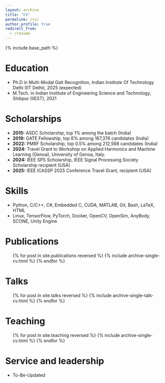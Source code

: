 ```yaml
---
layout: archive
title: "CV"
permalink: /cv/
author_profile: true
redirect_from:
  - /resume
---
```


{% include base_path %}

Education
======
* Ph.D in Multi-Modal Gait Recognition, Indian Institute Of Technology Delhi (IIT Delhi), 2025 (expected)
* M.Tech. in Indian Institute of Engineering Science and Technology, Shibpur (IIEST), 2021
<!-- * B.S. in GitHub, GitHub University, 2012 -->

<!-- Work experience
======
* Spring 2024: Academic Pages Collaborator
  * GitHub University
  * Duties includes: Updates and improvements to template
  * Supervisor: The Users

* Fall 2015: Research Assistant
  * GitHub University
  * Duties included: Merging pull requests
  * Supervisor: Professor Hub

* Summer 2015: Research Assistant
  * GitHub University
  * Duties included: Tagging issues
  * Supervisor: Professor Git
   -->
Scholarships
======
- **2015:** ASDC Scholarship, top 1% among the batch (India)  
- **2019:** GATE Fellowship, top 6% among 167,376 candidates (India)  
- **2022:** PMRF Scholarship, top 0.5% among 212,568 candidates (India)  
- **2024:** Travel Grant to Workshop on Applied Harmonics and Machine Learning (Genoa), University of Genoa, Italy.
- **2024:** IEEE SPS Scholarship, IEEE Signal Processing Society Scholarship recipient (USA)
- **2025:** IEEE ICASSP 2025 Conference Travel Grant, recipient (USA)


Skills
======
* Python, C/C++, C#, Embedded C, CUDA, MATLAB, Git, Bash, LaTeX, HTML  
* Linux, TensorFlow, PyTorch, Docker, OpenCV, OpenSim, AnyBody, SCONE, Unity Engine  

Publications
======
  <ul>{% for post in site.publications reversed %}
    {% include archive-single-cv.html %}
  {% endfor %}</ul>
  
Talks
======
  <ul>{% for post in site.talks reversed %}
    {% include archive-single-talk-cv.html  %}
  {% endfor %}</ul>
  
Teaching
======
  <ul>{% for post in site.teaching reversed %}
    {% include archive-single-cv.html %}
  {% endfor %}</ul>
  
Service and leadership
======
* To-Be-Updated
